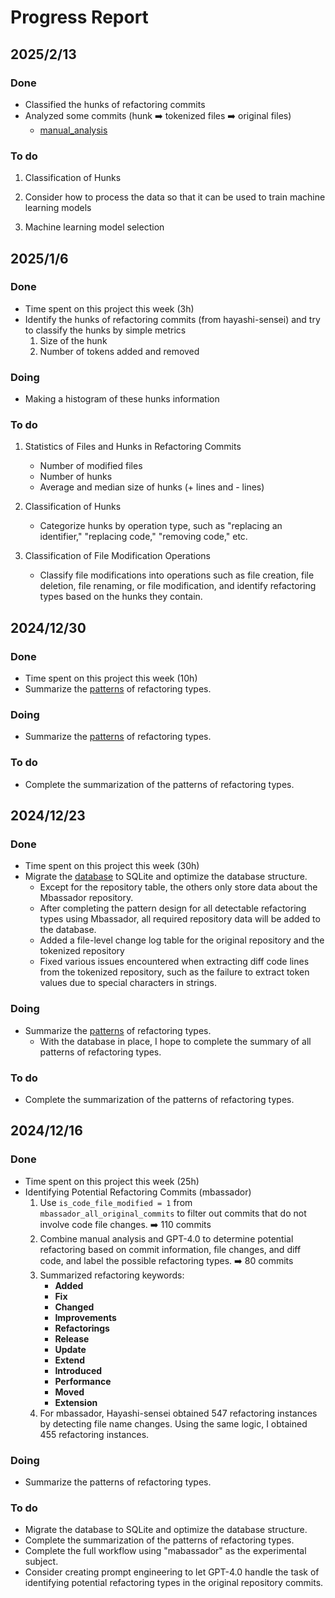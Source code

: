 # Progress Report
## 2025/2/13

### Done
- Classified the hunks of refactoring commits
- Analyzed some commits (hunk ➡️ tokenized files ➡️ original files)
  - [manual_analysis](./manual_analysis/20250213/20250213.md)


  
### To do 
1. Classification of Hunks  

2. Consider how to process the data so that it can be used to train machine learning models
3. Machine learning model selection
  

## 2025/1/6

### Done
- Time spent on this project this week (3h)
- Identify the hunks of refactoring commits (from hayashi-sensei) and try to classify the hunks by simple metrics
  1. Size of the hunk
  2. Number of tokens added and removed

    
### Doing
- Making a histogram of these hunks information
  
### To do 
1. Statistics of Files and Hunks in Refactoring Commits 
   - Number of modified files  
   - Number of hunks  
   - Average and median size of hunks (+ lines and - lines)  

2. Classification of Hunks  
   - Categorize hunks by operation type, such as "replacing an identifier," "replacing code," "removing code," etc.  

3. Classification of File Modification Operations 
   - Classify file modifications into operations such as file creation, file deletion, file renaming, or file modification, and identify refactoring types based on the hunks they contain.  


## 2024/12/30

### Done
- Time spent on this project this week (10h)
- Summarize the [patterns](/RefactoringPatterns/RefactoringPatterns.md) of refactoring types.

    
### Doing
- Summarize the [patterns](/RefactoringPatterns/RefactoringPatterns.md) of refactoring types.
 
  
### To do 
- Complete the summarization of the patterns of refactoring types.  

## 2024/12/23

### Done
- Time spent on this project this week (30h)
- Migrate the [database](/Database/database_creating.md) to SQLite and optimize the database structure.
  -  Except for the repository table, the others only store data about the Mbassador repository.
  -  After completing the pattern design for all detectable refactoring types using Mbassador, all required repository data will be added to the database.
  -  Added a file-level change log table for the original repository and the tokenized repository
  -  Fixed various issues encountered when extracting diff code lines from the tokenized repository, such as the failure to extract token values due to special characters in strings.

    
### Doing
- Summarize the [patterns](/RefactoringPatterns/RefactoringPatterns.md) of refactoring types.
  - With the database in place, I hope to complete the summary of all patterns of refactoring types.
  
### To do 
- Complete the summarization of the patterns of refactoring types.  

## 2024/12/16

### Done
- Time spent on this project this week (25h)
- Identifying Potential Refactoring Commits (mbassador)
  1. Use `is_code_file_modified = 1` from `mbassador_all_original_commits` to filter out commits that do not involve code file changes. ➡️ 110 commits
  2. Combine manual analysis and GPT-4.0 to determine potential refactoring based on commit information, file changes, and diff code, and label the possible refactoring types. ➡️ 80 commits
  3. Summarized refactoring keywords:
     - **Added**
     - **Fix**
     - **Changed**
     - **Improvements**
     - **Refactorings**
     - **Release**
     - **Update**
     - **Extend**
     - **Introduced**
     - **Performance**
     - **Moved**
     - **Extension**
  4. For mbassador, Hayashi-sensei obtained 547 refactoring instances by detecting file name changes. Using the same logic, I obtained 455 refactoring instances.     


    
### Doing
- Summarize the patterns of refactoring types.
  
### To do
- Migrate the database to SQLite and optimize the database structure.  
- Complete the summarization of the patterns of refactoring types.  
- Complete the full workflow using "mabassador" as the experimental subject.
- Consider creating prompt engineering to let GPT-4.0 handle the task of identifying potential refactoring types in the original repository commits.
